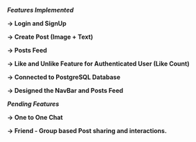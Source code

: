 ***Features Implemented***


**-> Login and SignUp**

**-> Create Post (Image + Text)**

**-> Posts Feed**

**-> Like and Unlike Feature for Authenticated User (Like Count)**

**-> Connected to PostgreSQL Database**

**-> Designed the NavBar and Posts Feed**



***Pending Features***


**-> One to One Chat**

**-> Friend - Group based Post sharing and interactions.**
